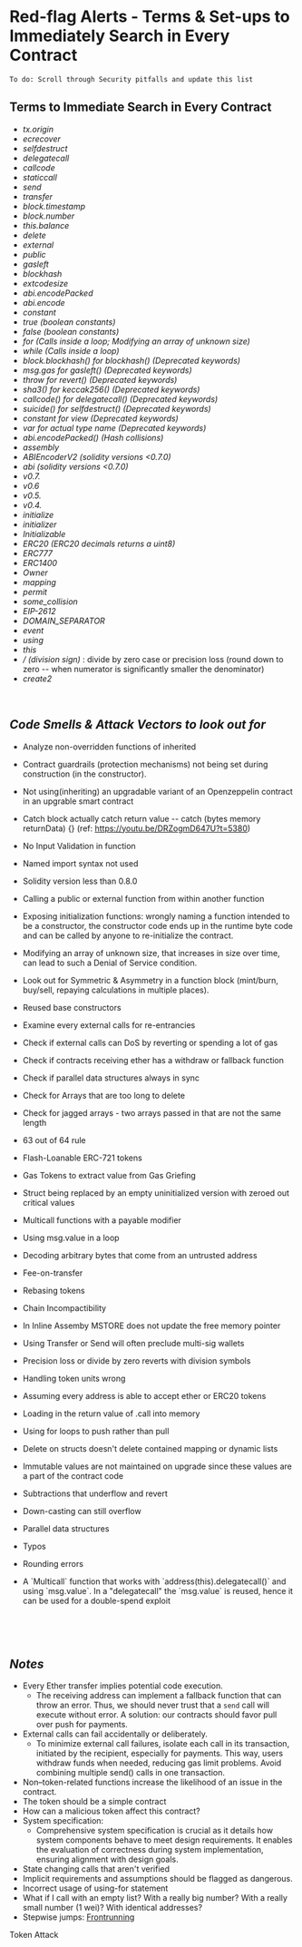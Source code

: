 # Red-flag Alerts - Terms & Set-ups to Immediately Search in Every Contract

`To do: Scroll through Security pitfalls and update this list`

## Terms to Immediate Search in Every Contract

- *tx.origin*
- *ecrecover*
- *selfdestruct*
- *delegatecall*
- *callcode*
- *staticcall*
- *send*
- *transfer*
- *block.timestamp*
- *block.number*
- *this.balance*
- *delete*
- *external*
- *public*
- *gasleft*
- *blockhash*
- *extcodesize*
- *abi.encodePacked*
- *abi.encode*
- *constant*
- *true (boolean constants)*
- *false (boolean constants)*
- *for (Calls inside a loop; Modifying an array of unknown size)*
- *while (Calls inside a loop)*
- *block.blockhash() for blockhash() (Deprecated keywords)*
- *msg.gas for gasleft() (Deprecated keywords)*
- *throw for revert() (Deprecated keywords)*
- *sha3() for keccak256() (Deprecated keywords)*
- *callcode() for delegatecall() (Deprecated keywords)*
- *suicide() for selfdestruct() (Deprecated keywords)*
- *constant for view (Deprecated keywords)*
- *var for actual type name (Deprecated keywords)*
- *abi.encodePacked() (Hash collisions)*
- *assembly*
- *ABIEncoderV2 (solidity versions <0.7.0)*
- *abi (solidity versions <0.7.0)*
- *v0.7.*
- *v0.6*
- *v0.5.*
- *v0.4.*
- *initialize*
- *initializer*
- *Initializable*
- *ERC20 (ERC20 decimals returns a uint8)*
- *ERC777*
- *ERC1400*
- *Owner*
- *mapping*
- *permit*
- *some\_collision*
- *EIP-2612*
- *DOMAIN\_SEPARATOR*
- *event*
- *using*
- *this*
- */ (division sign)* : divide by zero case or precision loss (round down to zero -- when numerator is significantly smaller the denominator)
- *create2*

&nbsp;

## *Code Smells & Attack Vectors to look out for*

- Analyze non-overridden functions of inherited

- Contract guardrails (protection mechanisms) not being set during construction (in the constructor).
    
- Not using(inheriting) an upgradable variant of an Openzeppelin contract in an upgrable smart contract
    
- Catch block actually catch return value -- catch (bytes memory returnData) {} (ref: https://youtu.be/DRZogmD647U?t=5380)
    
- No Input Validation in function
    
- Named import syntax not used
    
- Solidity version less than 0.8.0
    
- Calling a public or external function from within another function
    
- Exposing initialization functions: wrongly naming a function intended to be a constructor, the constructor code ends up in the runtime byte code and can be called by anyone to re-initialize the contract.
    
- Modifying an array of unknown size, that increases in size over time, can lead to such a Denial of Service condition.
    
- Look out for Symmetric & Asymmetry in a function block (mint/burn, buy/sell, repaying calculations in multiple places).
    
- Reused base constructors
    
- Examine every external calls for re-entrancies
    
- Check if external calls can DoS by reverting or spending a lot of gas
    
- Check if contracts receiving ether has a withdraw or fallback function
    
- Check if parallel data structures always in sync
    
- Check for Arrays that are too long to delete
    
- Check for jagged arrays - two arrays passed in that are not the same length
    
- 63 out of 64 rule
    
- Flash-Loanable ERC-721 tokens
    
- Gas Tokens to extract value from Gas Griefing
    
- Struct being replaced by an empty uninitialized version with zeroed out critical values
    
- Multicall functions with a payable modifier
    
- Using msg.value in a loop
    
- Decoding arbitrary bytes that come from an untrusted address
    
- Fee-on-transfer
    
- Rebasing tokens
    
- Chain Incompactibility
    
- In Inline Assemby MSTORE does not update the free memory pointer
    
- Using Transfer or Send will often preclude multi-sig wallets
    
- Precision loss or divide by zero reverts with division symbols
    
- Handling token units wrong
    
- Assuming every address is able to accept ether or ERC20 tokens
    
- Loading in the return value of .call into memory
    
- Using for loops to push rather than pull
    
- Delete on structs doesn't delete contained mapping or dynamic lists
    
- Immutable values are not maintained on upgrade since these values are a part of the contract code
    
- Subtractions that underflow and revert
    
- Down-casting can still overflow
    
- Parallel data structures
    
- Typos
    
- Rounding errors
    
- A \`Multicall\` function that works with \`address(this).delegatecall()\` and using \`msg.value\`. In a "delegatecall" the \`msg.value\` is reused, hence it can be used for a double-spend exploit
    

&nbsp;

&nbsp;

## *Notes*

- Every Ether transfer implies potential code execution.
    - The receiving address can implement a fallback function that can throw an error. Thus, we should never trust that a `send` call will execute without error. A solution: our contracts should favor pull over push for payments.
- External calls can fail accidentally or deliberately.
    - To minimize external call failures, isolate each call in its transaction, initiated by the recipient, especially for payments. This way, users withdraw funds when needed, reducing gas limit problems. Avoid combining multiple send() calls in one transaction.
- Non–token-related functions increase the likelihood of an issue in the contract.
- The token should be a simple contract
- How can a malicious token affect this contract?
- System specification:
    - Comprehensive system specification is crucial as it details how system components behave to meet design requirements. It enables the evaluation of correctness during system implementation, ensuring alignment with design goals.
- State changing calls that aren't verified
- Implicit requirements and assumptions should be flagged as dangerous.
- Incorrect usage of using-for statement
- What if I call with an empty list? With a really big number? With a really small number (1 wei)? With identical addresses?
- Stepwise jumps: [Frontrunning](https://youtu.be/DRZogmD647U?t=15261)

Token Attack
